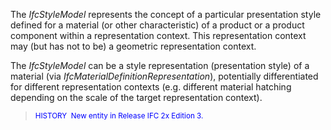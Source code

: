 ﻿The _IfcStyleModel_ represents the concept of a particular&nbsp;presentation style defined for a material (or other characteristic) of a product or a product component within a representation context. This representation context may (but has not to be) a geometric representation context.&nbsp;


The _IfcStyleModel_ can be a style representation
(presentation style) of a material (via _IfcMaterialDefinitionRepresentation_),
potentially differentiated for different representation contexts (e.g.
different material hatching depending on the scale of the target
representation context).  
> <font color="#0000ff"><small>HISTORY&nbsp;
New entity in
Release IFC 2x Edition 3.</small> </font>